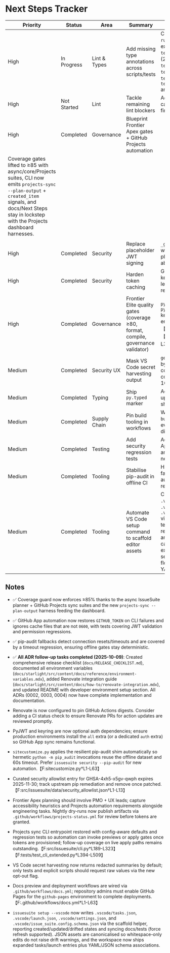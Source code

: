 # Next Steps Tracker

| Priority | Status      | Area         | Summary                                                                            | Notes                                                                                                                                                                                                                                                                                                                              |
| -------- | ----------- | ------------ | ---------------------------------------------------------------------------------- | ---------------------------------------------------------------------------------------------------------------------------------------------------------------------------------------------------------------------------------------------------------------------------------------------------------------------------------- |
| High     | In Progress | Lint & Types | Add missing type annotations across scripts/tests                                  | Continue annotating tests flagged by `ruff --select ANN`; unblock `mypy` expansion later. ✅ `tests/test_env_auth.py` fully annotated (2025-10-08). ✅ `tests/test_pip_audit_integration.py`, `tests/test_type_coverage_report.py`, `tests/test_update_changelog.py`, `tests/test_ux_acceptance_script.py` annotated (2025-10-09). |
| High     | Not Started | Lint         | Tackle remaining lint blockers                                                     | Address import ordering, redundant casts, markdown lint, and any new Ruff findings.                                                                                                                                                                                                                                                |
| High     | Completed   | Governance   | Blueprint Frontier Apex gates + GitHub Projects automation
| Coverage gates lifted to ≥85 with async/core/Projects suites, CLI now emits `projects-sync --plan-output` + `created_item` signals, and docs/Next Steps stay in lockstep with the Projects dashboard harnesses.
                                                                     |
| High     | Completed   | Security     | Replace placeholder JWT signing                                                    | `_generate_jwt` now signs with PyJWT when available and falls back to a logged placeholder only if the dependency is absent.                                                                                                                                                                                                       |
| High     | Completed   | Security     | Harden token caching                                                               | GitHub App tokens persist to the OS keyring (with encoded file backup) and legacy plaintext cache files are still readable for upgrades.                                                                                                                                                                                           |
| High     | Completed   | Governance   | Frontier Elite quality gates (coverage ≥80, format, compile, governance validator) | `python scripts/quality_gates.py` + `python scripts/verify_next_steps.py` keep UX + GitHub Projects guardrails enforced in CI.【F:scripts/quality_gates.py†L21-L82】【F:scripts/verify_next_steps.py†L1-L33】                                                                                                                      |
| Medium   | Completed   | Security UX  | Mask VS Code secret harvesting output                                              | `get_vscode_secrets` now redacts secrets by default with explicit opt-out configuration and regression tests covering raw and masked flows (2025-10-09).                                                                                                                                                                           |
| Medium   | Completed   | Typing       | Ship `py.typed` marker                                                             | Added `src/issuesuite/py.typed` and updated `MANIFEST.in` to ensure type hints ship with the wheel.                                                                                                                                                                                                                                |
| Medium   | Completed   | Supply Chain | Pin build tooling in workflows                                                     | Workflow now installs `pip==24.2`, `build==1.2.2.post1`, and `twine==6.2.0`; evaluate adding `--require-hashes` once digests are curated.                                                                                                                                                                                          |
| Medium   | Completed   | Testing      | Add security regression tests                                                      | Added regression coverage for GitHub App CLI failure handling, JWT validation, and strict token cache permissions with new tests guarding env hygiene.
| Medium   | Completed   | Tooling      | Stabilise pip-audit in offline CI                                                  | Hardened timeout and connection fallback detection for the resilient pip-audit wrapper with new offline regression coverage and docs.
| Medium   | Completed   | Tooling      | Automate VS Code setup command to scaffold editor assets                           | CLI now writes `.vscode/tasks.json`, `.vscode/launch.json`, `.vscode/settings.json`, and `.vscode/issue_suite.config.schema.json` via the shared scaffolder with regression tests and docs. Drift detection + `--force` refresh added; whitespace-only edits are ignored thanks to JSON canonicalisation. Launch configurations expanded to cover sync, guided setup, security, projects status, and agent apply flows while settings now wire IssueSuite YAML/JSON schemas. |


## Notes

- ✅ Coverage guard now enforces ≥85% thanks to the async IssueSuite planner + GitHub Projects sync suites and the new `projects-sync --plan-output` harness feeding the dashboard.
- ✅ GitHub App automation now restores `GITHUB_TOKEN` on CLI failures and ignores cache files that are not `0600`, with tests covering JWT validation and permission regressions.
- ✅ pip-audit fallbacks detect connection resets/timeouts and are covered by a timeout regression, ensuring offline gates stay deterministic.

- ✅ **All ADR follow-up tasks completed (2025-10-09)**: Created comprehensive release checklist (`docs/RELEASE_CHECKLIST.md`), documented all environment variables (`docs/starlight/src/content/docs/reference/environment-variables.mdx`), added Renovate integration guide (`docs/starlight/src/content/docs/how-to/renovate-integration.mdx`), and updated README with developer environment setup section. All ADRs (0002, 0003, 0004) now have complete implementation and documentation.
- Renovate is now configured to pin GitHub Actions digests. Consider adding a CI status check to ensure Renovate PRs for action updates are reviewed promptly.
- PyJWT and keyring are now optional auth dependencies; ensure production environments install the `all` extra (or a dedicated `auth` extra) so GitHub App sync remains functional.
- `sitecustomize.py` applies the resilient pip-audit shim automatically so hermetic `python -m pip_audit` invocations reuse the offline dataset and 60s timeout. Prefer `issuesuite security --pip-audit` for new automation.【F:sitecustomize.py†L1-L63】
- Curated security allowlist entry for GHSA-4xh5-x5gv-qwph expires 2025-11-30; track upstream pip remediation and remove once patched.【F:src/issuesuite/data/security_allowlist.json†L1-L13】
- Frontier Apex planning should involve PMO + UX leads; capture accessibility heuristics and Projects automation requirements alongside engineering tasks. Nightly dry-runs now publish artifacts via `.github/workflows/projects-status.yml` for review before tokens are granted.
- Projects sync CLI entrypoint restored with config-aware defaults and regression tests so automation can invoke previews or apply gates once tokens are provisioned; follow-up coverage on live apply paths remains outstanding.【F:src/issuesuite/cli.py†L189-L323】【F:tests/test_cli_extended.py†L394-L509】
- VS Code secret harvesting now returns redacted summaries by default; only tests and explicit scripts should request raw values via the new opt-out flag.
- Docs preview and deployment workflows are wired via `.github/workflows/docs.yml`; repository admins must enable GitHub Pages for the `github-pages` environment to complete deployments.【F:.github/workflows/docs.yml†L1-L63】
- `issuesuite setup --vscode` now writes `.vscode/tasks.json`, `.vscode/launch.json`, `.vscode/settings.json`, and `.vscode/issue_suite.config.schema.json` via the scaffold helper, reporting created/updated/drifted states and syncing docs/tests (force refresh supported). JSON assets are canonicalised so whitespace-only edits do not raise drift warnings, and the workspace now ships expanded tasks/launch entries plus YAML/JSON schema associations.
